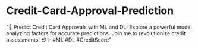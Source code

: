 # Credit-Card-Approval-Prediction
"🔮 Predict Credit Card Approvals with ML and DL! Explore a powerful model analyzing factors for accurate predictions. Join me to revolutionize credit assessments! 💳✨ #ML #DL #CreditScore"
